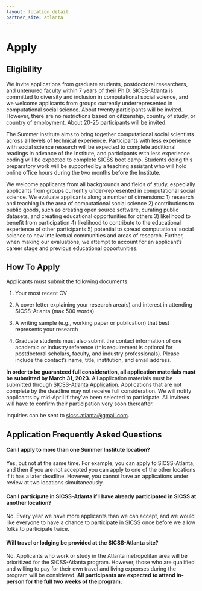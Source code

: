 ```yaml
---
layout: location_detail
partner_site: atlanta
---
```


# Apply

## Eligibility

We invite applications from graduate students, postdoctoral researchers, and untenured faculty within 7 years of their Ph.D. SICSS-Atlanta is committed to diversity and inclusion in computational social science, and we welcome applicants from groups currently underrepresented in computational social science. About twenty participants will be invited. However, there are no restrictions based on citizenship, country of study, or country of employment. About 20-25 participants will be invited.

The Summer Institute aims to bring together computational social scientists across all levels of technical experience. Participants with less experience with social science research will be expected to complete additional readings in advance of the Institute, and participants with less experience coding will be expected to complete SICSS boot camp. Students doing this preparatory work will be supported by a teaching assistant who will hold online office hours during the two months before the Institute.

We welcome applicants from all backgrounds and fields of study, especially applicants from groups currently under-represented in computational social science. We evaluate applicants along a number of dimensions: 1) research and teaching in the area of computational social science 2) contributions to public goods, such as creating open source software, curating public datasets, and creating educational opportunities for others 3) likelihood to benefit from participation 4) likelihood to contribute to the educational experience of other participants 5) potential to spread computational social science to new intellectual communities and areas of research. Further, when making our evaluations, we attempt to account for an applicant’s career stage and previous educational opportunities.

## How To Apply

Applicants must submit the following documents:

1) Your most recent CV

2) A cover letter explaining your research area(s) and interest in attending SICSS-Atlanta (max 500 words)

3) A writing sample (e.g., working paper or publication) that best represents your research

4) Graduate students must also submit the contact information of one academic or industry reference (this requirement is optional for postdoctoral scholars, faculty, and industry professionals). Please include the contact’s name, title, institution, and email address.

**In order to be guaranteed full consideration, all application materials must be submitted by March 31, 2023.** All application materials must be submitted through [SICSS-Atlanta Application](https://docs.google.com/forms/d/e/1FAIpQLSemXXFxlwG_4DAZ4RiMX482WgJZcn5nN3FiVgTdNvxPqMvMHg/viewform?usp=sharing). Applications that are not complete by the deadline may not receive full consideration. We will notify applicants by mid-April if they’ve been selected to participate. All invitees will have to confirm their participation very soon thereafter.

Inquiries can be sent to <sicss.atlanta@gmail.com>.

## Application Frequently Asked Questions

#### Can I apply to more than one Summer Institute location?

Yes, but not at the same time. For example, you can apply to SICSS-Atlanta, and then if you are not accepted you can apply to one of the other locations if it has a later deadline. However, you cannot have an applications under review at two locations simultaneously.

#### Can I participate in SICSS-Atlanta if I have already participated in SICSS at another location?

No. Every year we have more applicants than we can accept, and we would like everyone to have a chance to participate in SICSS once before we allow folks to participate twice.

#### Will travel or lodging be provided at the SICSS-Atlanta site?

No. Applicants who work or study in the Atlanta metropolitan area will be prioritized for the SICSS-Atlanta program. However, those who are qualified and willing to pay for their own travel and living expenses during the program will be considered. <strong>All participants are expected to attend in-person for the full two weeks of the program.</strong>
